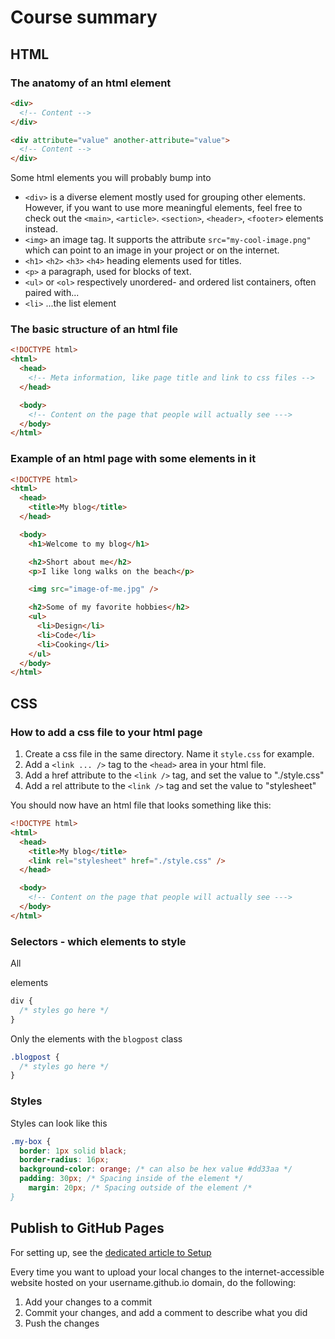 # Course summary

<!-- ## Visual Studio Code editor -->

## HTML

### The anatomy of an html element

```html
<div>
  <!-- Content -->
</div>
```

```html
<div attribute="value" another-attribute="value">
  <!-- Content -->
</div>
```

Some html elements you will probably bump into

- `<div>` is a diverse element mostly used for grouping other elements. However, if you want to use more meaningful elements, feel free to check out the `<main>`, `<article>`. `<section>`, `<header>`, `<footer>` elements instead.
- `<img>` an image tag. It supports the attribute `src="my-cool-image.png"` which can point to an image in your project or on the internet.
- `<h1>` `<h2>` `<h3>` `<h4>` heading elements used for titles.
- `<p>` a paragraph, used for blocks of text.
- `<ul>` or `<ol>` respectively unordered- and ordered list containers, often paired with...
- `<li>` ...the list element

### The basic structure of an html file

```html
<!DOCTYPE html>
<html>
  <head>
    <!-- Meta information, like page title and link to css files -->
  </head>

  <body>
    <!-- Content on the page that people will actually see --->
  </body>
</html>
```

### Example of an html page with some elements in it

```html
<!DOCTYPE html>
<html>
  <head>
    <title>My blog</title>
  </head>

  <body>
    <h1>Welcome to my blog</h1>

    <h2>Short about me</h2>
    <p>I like long walks on the beach</p>

    <img src="image-of-me.jpg" />

    <h2>Some of my favorite hobbies</h2>
    <ul>
      <li>Design</li>
      <li>Code</li>
      <li>Cooking</li>
    </ul>
  </body>
</html>
```

## CSS

### How to add a css file to your html page

1. Create a css file in the same directory. Name it `style.css` for example.
2. Add a `<link ... />` tag to the `<head>` area in your html file.
3. Add a href attribute to the `<link />` tag, and set the value to "./style.css"
4. Add a rel attribute to the `<link />` tag and set the value to "stylesheet"

You should now have an html file that looks something like this:

```html
<!DOCTYPE html>
<html>
  <head>
    <title>My blog</title>
    <link rel="stylesheet" href="./style.css" />
  </head>

  <body>
    <!-- Content on the page that people will actually see --->
  </body>
</html>
```

### Selectors - which elements to style

All <div> elements

```css
div {
  /* styles go here */
}
```

Only the elements with the `blogpost` class

```css
.blogpost {
  /* styles go here */
}
```

### Styles

Styles can look like this

```css
.my-box {
  border: 1px solid black;
  border-radius: 16px;
  background-color: orange; /* can also be hex value #dd33aa */
  padding: 30px; /* Spacing inside of the element */
	margin: 20px; /* Spacing outside of the element /*
}
```

## Publish to GitHub Pages

For setting up, see the [dedicated article to Setup](setup.md)

Every time you want to upload your local changes to the internet-accessible website hosted on your username.github.io domain, do the following:

1. Add your changes to a commit
2. Commit your changes, and add a comment to describe what you did
3. Push the changes
